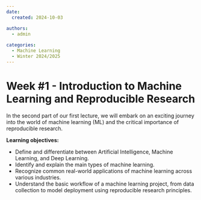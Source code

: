 ```yaml
---
date:
  created: 2024-10-03

authors:
  - admin
    
categories:  
  - Machine Learning
  - Winter 2024/2025
---
```


# Week #1 - Introduction to Machine Learning and Reproducible Research
In the second part of our first lecture, we will embark on an exciting journey into the world of machine learning (ML) and the critical importance of reproducible research. 

<!-- more -->

**Learning objectives:**

- Define and differentiate between Artificial Intelligence, Machine Learning, and Deep Learning.
- Identify and explain the main types of machine learning.
- Recognize common real-world applications of machine learning across various industries.
- Understand the basic workflow of a machine learning project, from data collection to model deployment using reproducible research principles.
